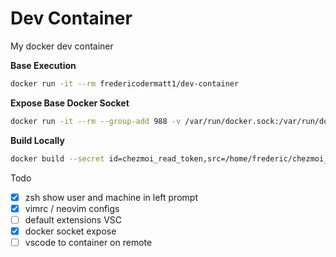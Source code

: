 # Dev Container

My docker dev container

**Base Execution**
```bash
docker run -it --rm fredericodermatt1/dev-container
```

**Expose Base Docker Socket**
```bash
docker run -it --rm --group-add 988 -v /var/run/docker.sock:/var/run/docker.sock fredericodermatt1/dev-container
```

**Build Locally**

```bash
docker build --secret id=chezmoi_read_token,src=/home/frederic/chezmoi_read_token -f Dockerfile -t container_zsh .
```

Todo

- [x] zsh show user and machine in left prompt
- [x] vimrc / neovim configs
- [ ] default extensions VSC
- [x] docker socket expose
- [ ] vscode to container on remote
